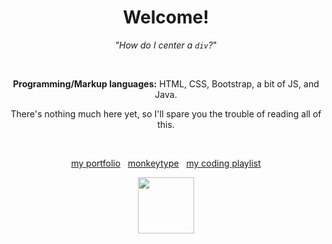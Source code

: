 <h1 align=center>Welcome!</h1>
<p align=center><i>"How do I center a <code>div</code>?</i>"</p> 
<br>
<p align=center><b>Programming/Markup languages:</b> HTML, CSS, Bootstrap, a bit of JS, and Java.</p>
<p align=center>There's nothing much here yet, so I'll spare you the trouble of reading all of this.</p>
<br>
<p align=center><a href="https://tidalhour.carrd.co/" id="">my portfolio</a>&nbsp;&nbsp;&nbsp;<a href="https://monkeytype.com/profile/tidalhour">monkeytype</a>&nbsp;&nbsp;&nbsp;<a href="https://music.youtube.com/playlist?list=PLqMGdgClgLHX73WlPcYtqsFfbwA6ICloB&si=geyKtDUp3hqEeA_9">my coding playlist</a></p>
<p align=center><img src="https://media.tenor.com/Gav8AArqfnIAAAAi/blahaj-bl%C3%A5haj.gif" width=auto height=90px></p>
